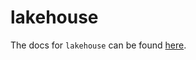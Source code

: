 # lakehouse

The docs for `lakehouse` can be found
[here](https://docs.dagster.io/apidocs/libraries/lakehouse).
